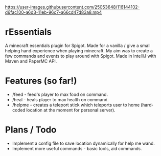 https://user-images.githubusercontent.com/25053648/116144102-d6fac100-a6d3-11eb-96c7-a66cd47d83a8.mp4

# rEssentials
A minecraft essentials plugin for Spigot. Made for a vanilla / give a small helping hand experience when playing minecraft. My aim was to create a few commands and events to play around with Spigot. Made in IntelliJ with Maven and PaperMC API. 

# Features (so far!)
- /feed - feed's player to max food on command.
- /heal - heals player to max health on command.
- /helpme - creates a teleport stick which teleports user to home (hard-coded location at the moment for personal server). 

# Plans / Todo
- Implement a config file to save location dynamically for help me wand. 
- Implement more useful commands - basic tools, aid commands. 


